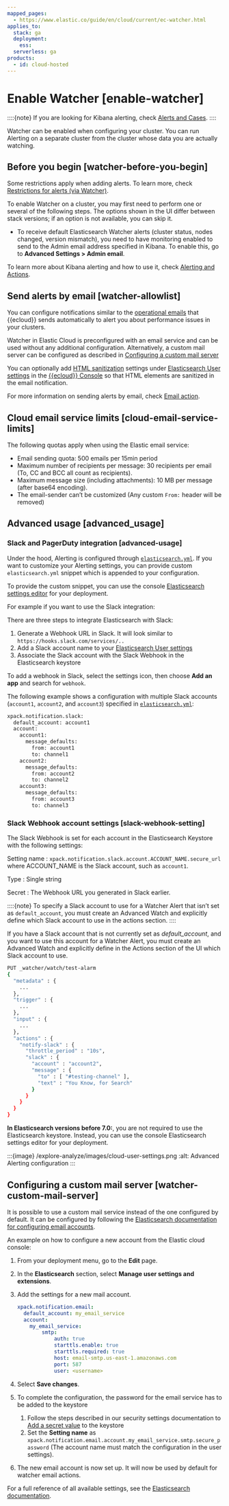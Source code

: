 ```yaml
---
mapped_pages:
  - https://www.elastic.co/guide/en/cloud/current/ec-watcher.html
applies_to:
  stack: ga
  deployment:
    ess:
  serverless: ga
products:
  - id: cloud-hosted
---
```


# Enable Watcher [enable-watcher]

::::{note}
If you are looking for Kibana alerting, check [Alerts and Cases](../../../explore-analyze/alerts-cases.md).
::::

Watcher can be enabled when configuring your cluster. You can run Alerting on a separate cluster from the cluster whose data you are actually watching.

## Before you begin [watcher-before-you-begin]

Some restrictions apply when adding alerts. To learn more, check [Restrictions for alerts (via Watcher)](../../../deploy-manage/deploy/elastic-cloud/restrictions-known-problems.md#ec-restrictions-watcher).

To enable Watcher on a cluster, you may first need to perform one or several of the following steps. The options shown in the UI differ between stack versions; if an option is not available, you can skip it.

* To receive default Elasticsearch Watcher alerts (cluster status, nodes changed, version mismatch), you need to have monitoring enabled to send to the Admin email address specified in Kibana. To enable this, go to **Advanced Settings > Admin email**.

To learn more about Kibana alerting and how to use it, check [Alerting and Actions](../../../explore-analyze/alerts-cases.md).

## Send alerts by email [watcher-allowlist]

You can configure notifications similar to the [operational emails](../../../deploy-manage/cloud-organization/operational-emails.md) that {{ecloud}} sends automatically to alert you about performance issues in your clusters.

Watcher in Elastic Cloud is preconfigured with an email service and can be used without any additional configuration. Alternatively, a custom mail server can be configured as described in [Configuring a custom mail server](#watcher-custom-mail-server)

You can optionally add [HTML sanitization](../../../explore-analyze/alerts-cases/watcher/actions-email.md#email-html-sanitization) settings under [Elasticsearch User settings](../../../deploy-manage/deploy/elastic-cloud/edit-stack-settings.md) in the [{{ecloud}} Console](https://cloud.elastic.co?page=docs&placement=docs-body) so that HTML elements are sanitized in the email notification.

For more information on sending alerts by email, check [Email action](../../../explore-analyze/alerts-cases/watcher/actions-email.md).

## Cloud email service limits [cloud-email-service-limits]

The following quotas apply when using the Elastic email service:

* Email sending quota: 500 emails per 15min period
* Maximum number of recipients per message: 30 recipients per email (To, CC and BCC all count as recipients).
* Maximum message size (including attachments): 10 MB per message (after base64 encoding).
* The email-sender can’t be customized (Any custom `From:` header will be removed)

## Advanced usage [advanced_usage]

### Slack and PagerDuty integration [advanced-usage]

Under the hood, Alerting is configured through [`elasticsearch.yml`](/deploy-manage/stack-settings.md). If you want to customize your Alerting settings, you can provide custom `elasticsearch.yml` snippet which is appended to your configuration.

To provide the custom snippet, you can use the console [Elasticsearch settings editor](../../../deploy-manage/deploy/elastic-cloud/edit-stack-settings.md) for your deployment.

For example if you want to use the Slack integration:

There are three steps to integrate Elasticsearch with Slack:

1. Generate a Webhook URL in Slack.  It will look similar to `https://hooks.slack.com/services/..`
2. Add a Slack account name to your [Elasticsearch User settings](../../../deploy-manage/deploy/elastic-cloud/edit-stack-settings.md)
3. Associate the Slack account with the Slack Webhook in the Elasticsearch keystore

To add a webhook in Slack, select the settings icon, then choose **Add an app** and search for `webhook`.

The following example shows a configuration with multiple Slack accounts (`account1`, `account2`, and `account3`) specified in [`elasticsearch.yml`](/deploy-manage/stack-settings.md):

```sh
xpack.notification.slack:
  default_account: account1
  account:
    account1:
      message_defaults:
        from: account1
        to: channel1
    account2:
      message_defaults:
        from: account2
        to: channel2
    account3:
      message_defaults:
        from: account3
        to: channel3
```

### Slack Webhook account settings [slack-webhook-setting]

The Slack Webhook is set for each account in the Elasticsearch Keystore with the following settings:

Setting name
:   `xpack.notification.slack.account.ACCOUNT_NAME.secure_url` where ACCOUNT_NAME is the Slack account, such as `account1`.

Type
:   Single string

Secret
:   The Webhook URL you generated in Slack earlier.

::::{note}
To specify a Slack account to use for a Watcher Alert that isn’t set as `default_account`, you must create an Advanced Watch and explicitly define which Slack account to use in the actions section.
::::


If you have a Slack account that is not currently set as *default_account*, and you want to use this account for a Watcher Alert, you must create an Advanced Watch and explicitly define in the Actions section of the UI which Slack account to use.

```sh
PUT _watcher/watch/test-alarm
{
  "metadata" : {
    ...
  },
  "trigger" : {
    ...
  },
  "input" : {
    ...
  },
  "actions" : {
    "notify-slack" : {
      "throttle_period" : "10s",
      "slack" : {
        "account" : "account2",
        "message" : {
          "to" : [ "#testing-channel" ],
          "text" : "You Know, for Search"
        }
      }
    }
  }
}
```

**In Elasticsearch versions before 7.0:**, you are not required to use the Elasticsearch keystore. Instead, you can use the console Elasticsearch settings editor for your deployment.

:::{image} /explore-analyze/images/cloud-user-settings.png
:alt: Advanced Alerting configuration
:::

## Configuring a custom mail server [watcher-custom-mail-server]

It is possible to use a custom mail service instead of the one configured by default. It can be configured by following the [Elasticsearch documentation for configuring email accounts](/explore-analyze/alerts-cases/watcher/actions-email.md).

An example on how to configure a new account from the Elastic cloud console:

1. From your deployment menu, go to the **Edit** page.
2. In the **Elasticsearch** section, select **Manage user settings and extensions**.
3. Add the settings for a new mail account.

    ```yaml
    xpack.notification.email:
      default_account: my_email_service
      account:
        my_email_service:
            smtp:
                auth: true
                starttls.enable: true
                starttls.required: true
                host: email-smtp.us-east-1.amazonaws.com
                port: 587
                user: <username>
    ```

4. Select **Save changes**.
5. To complete the configuration, the password for the email service has to be added to the keystore

    1. Follow the steps described in our security settings documentation to [Add a secret value](../../../deploy-manage/security/secure-settings.md#ec-add-secret-values) to the keystore
    2. Set the **Setting name** as `xpack.notification.email.account.my_email_service.smtp.secure_password` (The account name must match the configuration in the user settings).

6. The new email account is now set up. It will now be used by default for watcher email actions.

For a full reference of all available settings, see the [Elasticsearch documentation](elasticsearch://reference/elasticsearch/configuration-reference/watcher-settings.md#email-notification-settings).
